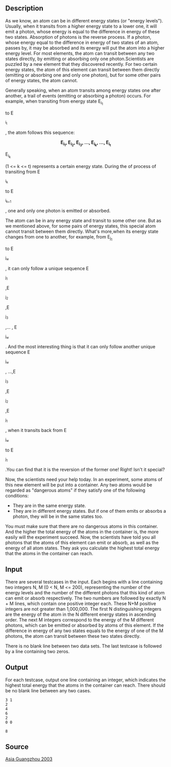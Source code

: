 <h2>Description</h2><p>As we know, an atom can be in different energy states (or "energy levels"). Usually, when it transits from a higher energy state to a lower one, it will emit a photon, whose energy is equal to the difference in energy of these two states. Absorption of photons is the reverse process. If a photon, whose energy equal to the difference in energy of two states of an atom, passes by, it may be absorbed and its energy will put the atom into a higher energy level. For most elements, the atom can transit between any two states directly, by emitting or absorbing only one photon.Scientists are puzzled by a new element that they discovered recently. For two certain energy states, the atom of this element can transit between them directly (emitting or absorbing one and only one photon), but for some other pairs of energy states, the atom cannot.
</p>Generally speaking, when an atom transits among energy states one after another, a trail of events (emitting or absorbing a photon) occurs. For example, when transiting from energy state
E<sub>i<sub>1</sub></sub><p> to E</p><sub>i<sub>t</sub></sub><p>, the atom follows this sequence:
</p><center><b>E<sub>i<sub>1</sub></sub>, E<sub>i<sub>2</sub></sub>, E<sub>i<sub>3</sub></sub>, ..., E<sub>i<sub>k</sub></sub>, ..., E<sub>i<sub>t</sub></sub></b></center><p>
</p>E<sub>i<sub>k</sub></sub><p> (1 &lt;= k &lt;= t) represents a certain energy state. During the of process of transiting from E</p><sub>i<sub>k</sub></sub><p> to E</p><sub>i<sub>k+1</sub></sub><p> , one and only one photon is emitted or absorbed.
</p>The atom can be in any energy state and transit to some other one. But as we mentioned above, for some pairs of energy states, this special atom cannot transit between them directly. What's more,when its energy state changes from one to another, for example, from E<sub>j<sub>1</sub></sub><p> to E</p><sub>j<sub>w</sub></sub><p> , it can only follow a unique sequence E</p><sub>j<sub>1</sub></sub><p> ,E</p><sub>j<sub>2</sub></sub><p> ,E</p><sub>j<sub>3</sub></sub><p> ,... , E</p><sub>j<sub>w</sub></sub><p> . And the most interesting thing is that it can only follow another unique sequence E</p><sub>j<sub>w</sub></sub><p>, ...,E</p><sub>j<sub>3</sub></sub><p> ,E</p><sub>j<sub>2</sub></sub><p> ,E</p><sub>j<sub>1</sub></sub><p> , when it transits back from E</p><sub>j<sub>w</sub></sub><p> to E</p><sub>j<sub>1</sub></sub><p> .You can find that it is the reversion of the former one! Right! Isn't it special?
</p>Now, the scientists need your help today. In an experiment, some atoms of this new element will be put into a container. Any two atoms would be regarded as "dangerous atoms" if they satisfy one of the following conditions:
<ul><li>They are in the same energy state.
<br></li><li>They are in different energy states. But if one of them emits or absorbs a photon, they will be in the same states too.</li></ul><p>
</p>You must make sure that there are no dangerous atoms in this container. And the higher the total energy of the atoms in the container is, the more easily will the experiment succeed.
Now, the scientists have told you all photons that the atoms of this element can emit or absorb, as well as the energy of all atom states. They ask you calculate the highest total energy that the atoms in the container can reach.<h2>Input</h2><p>There are several testcases in the input. Each begins with a line containing two integers N, M (0 &lt; N, M &lt;= 200), representing the number of the energy levels and the number of the different photons that this kind of atom can emit or absorb respectively. The two numbers are followed by exactly N + M lines, which contain one positive integer each. These N+M positive integers are not greater than 1,000,000. The first N distinguishing integers are the energy of the atom in the N different energy states in ascending order. The next M integers correspond to the energy of the M different photons, which can be emitted or absorbed by atoms of this element. If the difference in energy of any two states equals to the energy of one of the M photons, the atom can transit between these two states directly.
</p>There is no blank line between two data sets. The last testcase is followed by a line containing two zeros.<h2>Output</h2><p>For each testcase, output one line containing an integer, which indicates the highest total energy that the atoms in the container can reach. There should be no blank line between any two cases.</p><pre><code class="language-input1">3 1
2
4
6
2
0 0</code></pre><pre><code class="language-output1">8</code></pre><h2>Source</h2><a href="searchproblem?field=source&amp;key=Asia+Guangzhou+2003">Asia Guangzhou 2003</a>